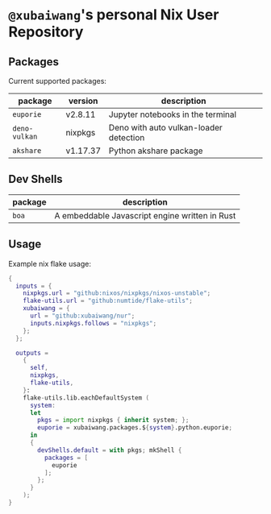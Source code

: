 # `@xubaiwang`'s personal Nix User Repository

## Packages

Current supported packages:

| package       | version  | description                            |
| ------------- | -------- | -------------------------------------- |
| `euporie`     | v2.8.11  | Jupyter notebooks in the terminal      |
| `deno-vulkan` | nixpkgs  | Deno with auto vulkan-loader detection |
| `akshare`     | v1.17.37 | Python akshare package                 |

## Dev Shells

| package   | description                            |
| ----------| -------------------------------------- |
| `boa`     | A embeddable Javascript engine written in Rust |

## Usage

Example nix flake usage:

```nix
{
  inputs = {
    nixpkgs.url = "github:nixos/nixpkgs/nixos-unstable";
    flake-utils.url = "github:numtide/flake-utils";
    xubaiwang = {
      url = "github:xubaiwang/nur";
      inputs.nixpkgs.follows = "nixpkgs";
    };
  };

  outputs =
    {
      self,
      nixpkgs,
      flake-utils,
    }:
    flake-utils.lib.eachDefaultSystem (
      system:
      let
        pkgs = import nixpkgs { inherit system; };
        euporie = xubaiwang.packages.${system}.python.euporie;
      in
      {
        devShells.default = with pkgs; mkShell {
          packages = [
            euporie
          ];
        };
      }
    );
}
```
